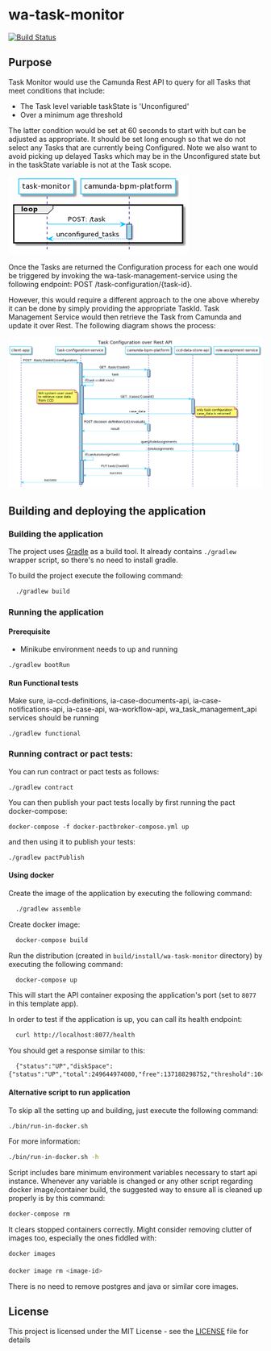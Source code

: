 # wa-task-monitor

[![Build Status](https://travis-ci.org/hmcts/wa-task-monitor.svg?branch=master)](https://travis-ci.org/hmcts/wa-task-monitor)

## Purpose

Task Monitor would use the Camunda Rest API to query for all Tasks that meet conditions that include:

* The Task level variable taskState is 'Unconfigured'
* Over a minimum age threshold

The latter condition would be set at 60 seconds to start with but can be adjusted as appropriate. It should be set long
enough so that we do not select any Tasks that are currently being Configured. Note we also want to avoid picking up
delayed Tasks which may be in the Unconfigured state but in the taskState variable is not at the Task scope.

![wa-monitor-unconfigured-tasks-service](TaskMonitor.png)

Once the Tasks are returned the Configuration process for each one would be triggered by invoking the
wa-task-management-service using the following endpoint: POST /task-configuration/{task-id}.

However, this would require a different approach to the one above whereby it can be done by simply providing the
appropriate TaskId. Task Management Service would then retrieve the Task from Camunda and update it over Rest. The
following diagram shows the process:

![wa-monitor-unconfigured-tasks-service](TaskConfigurationOverRest.png)

## Building and deploying the application

### Building the application

The project uses [Gradle](https://gradle.org) as a build tool. It already contains
`./gradlew` wrapper script, so there's no need to install gradle.

To build the project execute the following command:

```bash
  ./gradlew build
```

### Running the application

#### Prerequisite

* Minikube environment needs to up and running

```shell
./gradlew bootRun
```

#### Run Functional tests

Make sure, ia-ccd-definitions, ia-case-documents-api, ia-case-notifications-api, ia-case-api, wa-workflow-api,
wa_task_management_api services should be running

````shell
./gradlew functional
````

### Running contract or pact tests:

You can run contract or pact tests as follows:

```
./gradlew contract
```

You can then publish your pact tests locally by first running the pact docker-compose:

```
docker-compose -f docker-pactbroker-compose.yml up

```

and then using it to publish your tests:

```
./gradlew pactPublish
```

#### Using docker

Create the image of the application by executing the following command:

```bash
  ./gradlew assemble
```

Create docker image:

```bash
  docker-compose build
```

Run the distribution (created in `build/install/wa-task-monitor` directory)
by executing the following command:

```bash
  docker-compose up
```

This will start the API container exposing the application's port
(set to `8077` in this template app).

In order to test if the application is up, you can call its health endpoint:

```bash
  curl http://localhost:8077/health
```

You should get a response similar to this:

```
  {"status":"UP","diskSpace":{"status":"UP","total":249644974080,"free":137188298752,"threshold":10485760}}
```

#### Alternative script to run application

To skip all the setting up and building, just execute the following command:

```bash
./bin/run-in-docker.sh
```

For more information:

```bash
./bin/run-in-docker.sh -h
```

Script includes bare minimum environment variables necessary to start api instance. Whenever any variable is changed or
any other script regarding docker image/container build, the suggested way to ensure all is cleaned up properly is by
this command:

```bash
docker-compose rm
```

It clears stopped containers correctly. Might consider removing clutter of images too, especially the ones fiddled with:

```bash
docker images

docker image rm <image-id>
```

There is no need to remove postgres and java or similar core images.

## License

This project is licensed under the MIT License - see the [LICENSE](LICENSE) file for details

